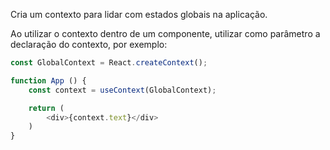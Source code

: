 Cria um contexto para lidar com estados globais na aplicação.

Ao utilizar o contexto dentro de um componente, utilizar como parâmetro a declaração do contexto, por exemplo:

```js
const GlobalContext = React.createContext();

function App () {
	const context = useContext(GlobalContext);

	return (
		<div>{context.text}</div>
	)
}
```
